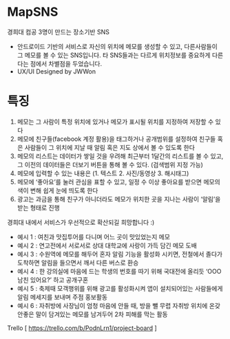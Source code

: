 # MapSNS

경희대 컴공 3명이 만드는 장소기반 SNS

- 안드로이드 기반의 서비스로 자신의 위치에 메모를 생성할 수 있고, 다른사람들이 그 메모를 볼 수 있는 SNS입니다. 타 SNS들과는 다르게 위치정보를 중요하게 다른다는 점에서 차별점을 두었습니다.
- UX/UI Designed by JWWon

# 특징
1.	메모는 그 사람이 특정 위치에 있거나 메모가 표시될 위치를 지정하여 저장할 수 있다
2.	메모에 친구들(facebook 계정 활용)을 태그하거나 공개범위를 설정하여 친구들 혹은 사람들이 그 위치에 지날 때 알림 혹은 지도 상에서 볼 수 있도록 한다
3.	메모의 리스트는 데이터가 쌓일 것을 우려해 최근부터 1달간의 리스트를 볼 수 있고, 그 이전의 데이터들은 더보기 버튼을 통해 볼 수 있다. (검색범위 지정 가능)
4.	메모에 입력할 수 있는 내용은 (1. 텍스트 2. 사진/동영상 3. 해시태그)
5.	메모에 ‘좋아요’를 눌러 관심을 표할 수 있고, 일정 수 이상 좋아요를 받으면 메모의 색이 변해 쉽게 눈에 띄도록 한다
6.	광고는 과금을 통해 친구가 아니더라도 메모가 위치한 곳을 지나는 사람이 ‘알림’을 받는 형태로 진행

경희대 내에서 서비스가 우선적으로 확산되길 희망합니다 :)

* 예시 1 : 여친과 맛집투어를 다니며 어느 곳이 맛있었는지 메모
* 예시 2 : 연고전에서 서로서로 상대 대학교에 사랑이 가득 담긴 메모 도배
* 예시 3 : 수원역에 메모를 해두어 혼자 알림 기능을 활성화 시키면, 전철에서 졸다가 도착하면 알림을 들으면서 깨서 다른 버스로 환승
* 예시 4 : 한 강의실에 마음에 드는 학생의 번호를 따기 위해 국대전에 올리듯 ‘OOO 남친 있어요?’ 하고 공개구혼
* 예시 5 : 축제때 모객행위를 위해 광고를 활성화시켜 앱이 설치되어있는 사람들에게 알림 메세지를 보내며 주점 홍보활동
* 예시 6 : 자취방에 사장님이 엄청 마음에 안들 때, 방을 뺄 무렵 자취방 위치에 온갖 안좋은 말이 담겨있는 메모를 남겨두어 2차 피해를 막는 활동

Trello [ https://trello.com/b/PodnLrn1/project-board ]
